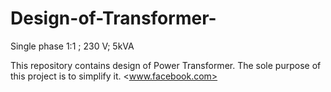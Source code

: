 # Design-of-Transformer-
Single phase 1:1 ; 230 V; 5kVA


This repository contains design of Power Transformer. The sole purpose of this project is to simplify it.
<www.facebook.com>
